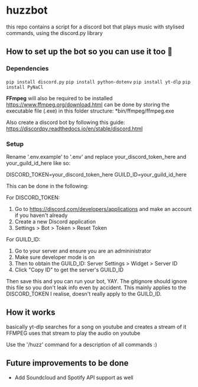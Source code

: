 # huzzbot
this repo contains a script for a discord bot that plays music with stylised commands, using the discord.py library

## How to set up the bot so you can use it too 🐸
### Dependencies ###
`pip install discord.py`
`pip install python-dotenv`
`pip install yt-dlp`
`pip install PyNaCl`

**FFmpeg** will also be required to be installed https://www.ffmpeg.org/download.html
can be done by storing the executable file (.exe) in this folder structure: *bin/ffmpeg/ffmpeg.exe

Also create a discord bot by following this guide: https://discordpy.readthedocs.io/en/stable/discord.html

### Setup ###

Rename '.env.example' to '.env' and replace your_discord_token_here and your_guild_id_here like so:

DISCORD_TOKEN=your_discord_token_here
GUILD_ID=your_guild_id_here

This can be done in the following:

For DISCORD_TOKEN: 
1. Go to https://discord.com/developers/applications and make an account if you haven't already
2. Create a new Discord application
3. Settings > Bot > Token > Reset Token

For GUILD_ID:
1. Go to your server and ensure you are an admininistrator
2. Make sure developer mode is on 
3. Then to obtain the GUILD_ID: Server Settings > Widget > Server ID
4. Click "Copy ID" to get the server's GUILD_ID

Then save this and you can run your bot, YAY.
The gitignore should ignore this file so you don't leak info even by accident. 
This mainly applies to the DISCORD_TOKEN I realise, doesn't really apply to the GUILD_ID.

## How it works
basically yt-dlp searches for a song on youtube and creates a stream of it
FFMPEG uses that stream to play the audio on youtube

Use the '/huzz' command for a description of all commands :)

## Future improvements to be done
- Add Soundcloud and Spotify API support as well
